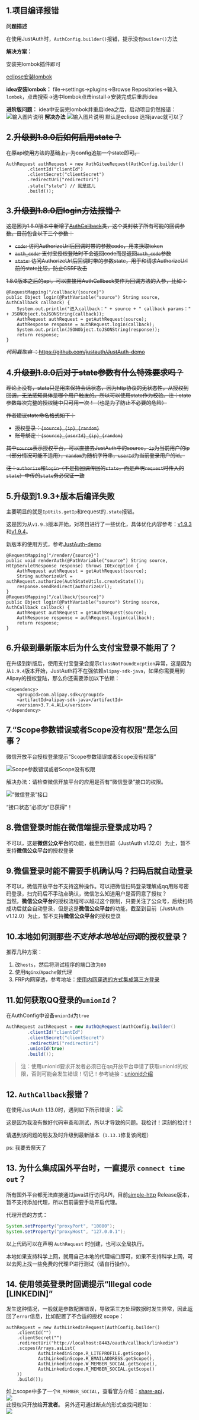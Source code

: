 ## 1.项目编译报错
 **问题描述** 

在使用JustAuth时，`AuthConfig.builder()`报错，提示没有`builder()`方法

 **解决方案：** 

安装完lombok插件即可

[eclipse安装lombok](https://www.zhyd.me/article/61)    

 **idea安装lombok：** file->settings->plugins->Browse Repositories->输入`lombok`，点击搜索->选中lombok点击install->安装完成后重启idea

 **进阶版问题：** 
idea中安装完lombok并重启idea之后，启动项目仍然报错：
![输入图片说明](https://gitee.com/uploads/images/2018/0522/153610_ffe84828_784199.png "1.png")
 **解决办法** 
![输入图片说明](https://gitee.com/uploads/images/2018/0522/153715_75193de5_784199.jpeg "2.jpg")
默认是eclipse  选择javac就可以了   
 

## 2.~~升级到1.8.0后如何启用state？~~

~~在原api使用方法的基础上，为config追加一个state即可。~~
```
AuthRequest authRequest = new AuthGiteeRequest(AuthConfig.builder()
        .clientId("clientId")
        .clientSecret("clientSecret")
        .redirectUri("redirectUri")
        .state("state") // 就是这儿
        .build());
```

## 3.~~升级到1.8.0后login方法报错？~~

~~这是因为1.8.0版本中新增了[AuthCallback](https://gitee.com/yadong.zhang/JustAuth/blob/master/src/main/java/me/zhyd/oauth/model/AuthCallback.java)类，这个类封装了所有可能的回调参数。目前包含以下三个参数：~~
- ~~`code`: 访问AuthorizeUrl后回调时带的参数code，用来换取token~~
- ~~`auth_code`: 支付宝授权登陆时不会返回code而是返回`auth_code`参数~~
- ~~`state`: 访问AuthorizeUrl后回调时带的参数state，用于和请求AuthorizeUrl前的state比较，防止CSRF攻击~~

~~1.8.0版本之后的api，可以直接用AuthCallback类作为回调方法的入参，比如：~~
```
@RequestMapping("/callback/{source}")
public Object login(@PathVariable("source") String source, AuthCallback callback) {
	System.out.println("进入callback：" + source + " callback params：" + JSONObject.toJSONString(callback));
	AuthRequest authRequest = getAuthRequest(source);
	AuthResponse response = authRequest.login(callback);
	System.out.println(JSONObject.toJSONString(response));
	return response;
}
```
 ~~_代码截取自_ ：https://github.com/justauth/JustAuth-demo~~

## 4.~~升级到1.8.0后对于state参数有什么特殊要求吗？~~

~~理论上没有，stata只是用来保持会话状态，因为http协议的无状态性，从授权到回调，无法感知具体是哪个用户触发的。所以可以使用state作为校验。注：state参数每次完整的授权链中只可用一次！（也是为了防止不必要的危险）~~

~~作者建议state命名格式如下：~~
- ~~授权登录：`{source}_{ip}_{random}`~~
- ~~账号绑定：`{source}_{userId}_{ip}_{random}`~~

~~其中`source`表示授权平台，可以直接去JustAuth中的source，`ip`为当前用户的ip（部分情况可能不适用），`random`为随机字符串，`userId`为当前登录用户的id。~~

~~注：`authorize`和`login`（不是指回调传回的`state`，而是声明`request`时传入的`state`）中传的`state`务必保证一致~~

## 5.升级到1.9.3+版本后编译失败

主要明显的就是`IpUtils.getIp`和request的`.state`报错。

这是因为从`v1.9.3`版本开始，对项目进行了一些优化，具体优化内容参考：[v1.9.3](https://gitee.com/yadong.zhang/JustAuth/releases/v1.9.3)和[v1.9.4](https://gitee.com/yadong.zhang/JustAuth/releases/v1.9.4)。

新版本的使用方式，参考[JustAuth-demo](https://github.com/justauth/JustAuth-demo/blob/master/src/main/java/me/zhyd/justauth/RestAuthController.java)
```
@RequestMapping("/render/{source}")
public void renderAuth(@PathVariable("source") String source, HttpServletResponse response) throws IOException {
	AuthRequest authRequest = getAuthRequest(source);
	String authorizeUrl = authRequest.authorize(AuthStateUtils.createState());
	response.sendRedirect(authorizeUrl);
}
@RequestMapping("/callback/{source}")
public Object login(@PathVariable("source") String source, AuthCallback callback) {
	AuthRequest authRequest = getAuthRequest(source);
	AuthResponse response = authRequest.login(callback);
	return response;
}
```

## 6.升级到最新版本后为什么支付宝登录不能用了？

在升级到新版后，使用支付宝登录会提示`ClassNotFoundExcption`异常，这是因为从`1.9.4`版本开始，JustAuth将不在强依赖`alipay-sdk-java`，如果你需要用到Alipay的授权登陆，那么你还需要添加以下依赖：

```
<dependency>
	<groupId>com.alipay.sdk</groupId>
	<artifactId>alipay-sdk-java</artifactId>
	<version>3.7.4.ALL</version>
</dependency>
```

## 7.“Scope参数错误或者Scope没有权限”是怎么回事？

微信开放平台授权登录提示“Scope参数错误或者Scope没有权限”

![Scope参数错误或者Scope没有权限](./_media/scope_error.png)

解决办法：请检查微信开放平台的应用是否有“微信登录”接口的权限。

![“微信登录”接口](./_media/scope_error2.png)

“接口状态”必须为“已获得”！

## 8.微信登录时能在微信端提示登录成功吗？

不可以，这是**微信公众平台**的功能，截至到目前（JustAuth v1.12.0）为止，暂不支持**微信公众平台**的授权登录

## 9.微信登录时能不需要手机确认吗？扫码后就自动登录

不可以，微信开放平台不支持这种操作。可以把微信扫码登录理解成qq用账号密码登录，扫完码后不手动点确认，微信怎么知道用户是否同意了授权？    
当然，**微信公众平台**的授权流程可以越过这个限制，只要关注了公众号，后续扫码成功后就会自动登录，但是这是**微信公众平台**的功能，截至到目前（JustAuth v1.12.0）为止，暂不支持**微信公众平台**的授权登录

## 10.本地如何测那些*不支持本地地址回调*的授权登录？

推荐几种方案：
1. 改`hosts`，然后将测试程序的端口改为`80`
2. 使用`Nginx`/`Apache`做代理
3. FRP内网穿透，参考地址：[使用内网穿透的方式集成第三方登录](https://xkcoding.com/2019/05/22/spring-boot-login-with-oauth.html)

## 11.如何获取QQ登录的`unionId`？

在AuthConfig中设备`unionId`为`true`

```java
AuthRequest authRequest = new AuthQqRequest(AuthConfig.builder()
        .clientId("clientId")
        .clientSecret("clientSecret")
        .redirectUri("redirectUri")
        .unionId(true)
        .build());
```
> 注：使用unionId要求开发者必须已在qq开放平台申请了获取unionId的权限，否则可能会发生错误！切记！参考链接：[unionid介绍](http://wiki.connect.qq.com/unionid%E4%BB%8B%E7%BB%8D)

## 12. `AuthCallback`报错？

在使用JustAuth 1.13.0时，遇到如下所示错误：
![](./_media/authcallback_error.png)

这是因为我没有做好代码审查和测试，所以才导致的问题。我检讨！深刻的检讨！

请遇到该问题的朋友及时升级到最新版本（`1.13.1`修复该问题）

ps: 我要去祭天了

## 13. 为什么集成国外平台时，一直提示 `connect time out`？

所有国外平台都无法直接通过java进行访问API，目前[simple-http](https://github.com/xkcoding/simple-http) Release版本，暂不支持添加代理，所以目前需要手动开启代理。

代理开启的方式：
```java
System.setProperty("proxyPort", "10080");
System.setProperty("proxyHost", "127.0.0.1");
```
以上代码可以在声明 `AuthRequest` 时创建，也可以全局执行。

本地如果支持科学上网，就用自己本地的代理端口即可，如果不支持科学上网，可以去网上找一些免费的代理IP进行测试（请自行操作）。

## 14. 使用领英登录时回调提示“Illegal code [LINKEDIN]”

发生这种情况，一般就是参数配置错误，导致第三方处理数据时发生异常，因此返回了`error`信息，比如配置了不合适的授权 scope：
```
authRequest = new AuthLinkedinRequest(AuthConfig.builder()
    .clientId("")
    .clientSecret("")
    .redirectUri("http://localhost:8443/oauth/callback/linkedin")
    .scopes(Arrays.asList(
            AuthLinkedinScope.R_LITEPROFILE.getScope(),
            AuthLinkedinScope.R_EMAILADDRESS.getScope(),
            AuthLinkedinScope.W_MEMBER_SOCIAL.getScope(),
            AuthLinkedinScope.R_MEMBER_SOCIAL.getScope()
    ))
    .build());
```
如上scope中多了一个`R_MEMBER_SOCIAL`，查看官方介绍：[share-api](https://docs.microsoft.com/en-us/linkedin/marketing/integrations/community-management/shares/share-api)，    
![](./_media/qa/a653270f.png)    
此授权只开放给**开发者**。
另外还可通过断点的形式查找问题如：    
![](_media/qa/a1bfd3f0.png)    
